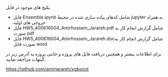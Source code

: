 پکیج های موجود در فایل



- فایل Ensemble.ipynb شامل کدهای پیاده سازی شده در محیط jupyter به همراه خروجی های اولیه
- فایل HW5_400616004_Amirhossein_Jarareh.pdf شامل گزارش انجام کار به صوزت pdf
- فایل HW5_400616004_Amirhossein_Jarareh.docشامل گزارش انجام کار به صوزت فایل word



برای اطلاعات بیشتر و همچنین دریافت فایل های پروژه و جانبی پروژه به آدرس زیر در گیتهاب مراجعه نمایید.

https://github.com/amirjarareh/xgboost